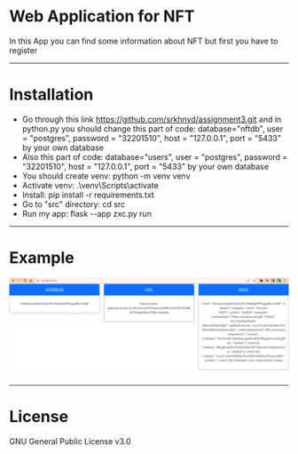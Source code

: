 # Web Application for NFT
In this App you can find some information about NFT but first you have to register
_____________
# Installation
* Go through this link https://github.com/srkhnvd/assignment3.git and in python.py you should change this part of code: database="nftdb", user = "postgres", password = "32201510", host = "127.0.0.1", port = "5433" by your own database
* Also this part of code: database="users", user = "postgres", password = "32201510", host = "127.0.0.1", port = "5433" by your own database
* You should create venv: python -m venv venv
* Activate venv: .\venv\Scripts\activate
* Install: pip install -r requirements.txt
* Go to "src" directory: cd src
* Run my app: flask --app zxc.py run
_____________
# Example
![alt text](src/img/img.png)
_____________
# License
GNU General Public License v3.0